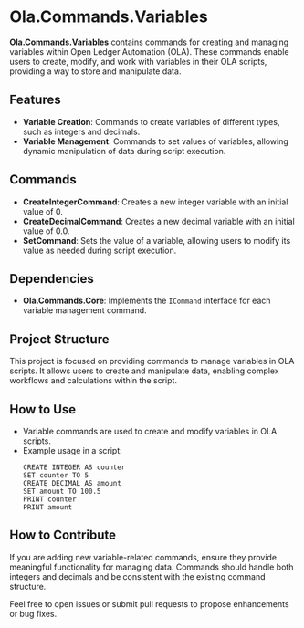 # Ola.Commands.Variables

**Ola.Commands.Variables** contains commands for creating and managing variables within Open Ledger Automation (OLA). These commands enable users to create, modify, and work with variables in their OLA scripts, providing a way to store and manipulate data.

## Features
- **Variable Creation**: Commands to create variables of different types, such as integers and decimals.
- **Variable Management**: Commands to set values of variables, allowing dynamic manipulation of data during script execution.

## Commands
- **CreateIntegerCommand**: Creates a new integer variable with an initial value of 0.
- **CreateDecimalCommand**: Creates a new decimal variable with an initial value of 0.0.
- **SetCommand**: Sets the value of a variable, allowing users to modify its value as needed during script execution.

## Dependencies
- **Ola.Commands.Core**: Implements the `ICommand` interface for each variable management command.

## Project Structure
This project is focused on providing commands to manage variables in OLA scripts. It allows users to create and manipulate data, enabling complex workflows and calculations within the script.

## How to Use
- Variable commands are used to create and modify variables in OLA scripts.
- Example usage in a script:
  ```
  CREATE INTEGER AS counter
  SET counter TO 5
  CREATE DECIMAL AS amount
  SET amount TO 100.5
  PRINT counter
  PRINT amount
  ```

## How to Contribute
If you are adding new variable-related commands, ensure they provide meaningful functionality for managing data. Commands should handle both integers and decimals and be consistent with the existing command structure.

Feel free to open issues or submit pull requests to propose enhancements or bug fixes.

